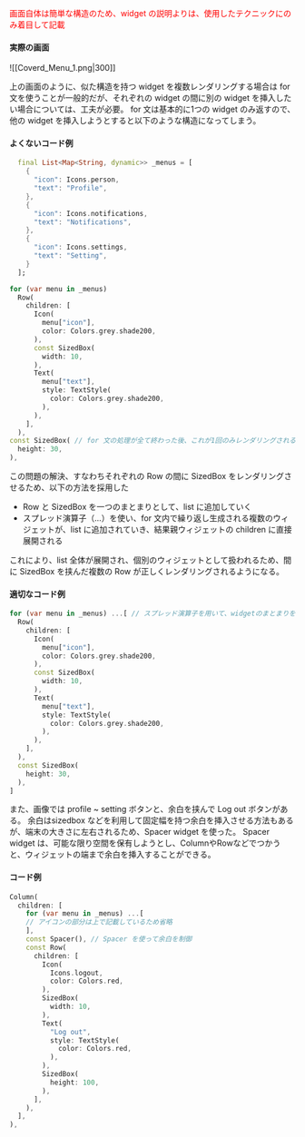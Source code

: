 
<font color="#ff0000"> 画面自体は簡単な構造のため、widget の説明よりは、使用したテクニックにのみ着目して記載</font>

#### 実際の画面
![[Coverd_Menu_1.png|300]]

上の画面のように、似た構造を持つ widget を複数レンダリングする場合は for 文を使うことが一般的だが、それぞれの widget の間に別の widget を挿入したい場合については、工夫が必要。
for 文は基本的に1つの widget のみ返すので、他の widget を挿入しようとすると以下のような構造になってしまう。

#### よくないコード例

```dart
  final List<Map<String, dynamic>> _menus = [
    {
      "icon": Icons.person,
      "text": "Profile",
    },
    {
      "icon": Icons.notifications,
      "text": "Notifications",
    },
    {
      "icon": Icons.settings,
      "text": "Setting",
    }
  ];

for (var menu in _menus)
  Row(
	children: [
	  Icon(
		menu["icon"],
		color: Colors.grey.shade200,
	  ),
	  const SizedBox(
		width: 10,
	  ),
	  Text(
		menu["text"],
		style: TextStyle(
		  color: Colors.grey.shade200,
		),
	  ),
	],
  ),
const SizedBox( // for 文の処理が全て終わった後、これが1回のみレンダリングされる
  height: 30,
),

```


この問題の解決、すなわちそれぞれの Row の間に SizedBox をレンダリングさせるため、以下の方法を採用した
- Row と SizedBox を一つのまとまりとして、list に追加していく
- スプレッド演算子（...）を使い、for 文内で繰り返し生成される複数のウィジェットが、list に追加されていき、結果親ウィジェットの children に直接展開される

これにより、list 全体が展開され、個別のウィジェットとして扱われるため、間に SizedBox を挟んだ複数の Row が正しくレンダリングされるようになる。

#### 適切なコード例
```dart
for (var menu in _menus) ...[ // スプレッド演算子を用いて、widgetのまとまりを追加していく
  Row(
	children: [
	  Icon(
		menu["icon"],
		color: Colors.grey.shade200,
	  ),
	  const SizedBox(
		width: 10,
	  ),
	  Text(
		menu["text"],
		style: TextStyle(
		  color: Colors.grey.shade200,
		),
	  ),
	],
  ),
  const SizedBox(
	height: 30,
  ),
]
```

また、画像では profile ~ setting ボタンと、余白を挟んで Log out ボタンがある。
余白はsizedbox などを利用して固定幅を持つ余白を挿入させる方法もあるが、端末の大きさに左右されるため、Spacer widget を使った。
Spacer widget は、可能な限り空間を保有しようとし、ColumnやRowなどでつかうと、ウィジェットの端まで余白を挿入することができる。

#### コード例
```dart
Column(
  children: [
	for (var menu in _menus) ...[
	// アイコンの部分は上で記載しているため省略
	],
	const Spacer(), // Spacer を使って余白を制御
	const Row(
	  children: [
		Icon(
		  Icons.logout,
		  color: Colors.red,
		),
		SizedBox(
		  width: 10,
		),
		Text(
		  "Log out",
		  style: TextStyle(
			color: Colors.red,
		  ),
		),
		SizedBox(
		  height: 100,
		),
	  ],
	),
  ],
),
```